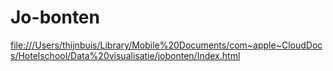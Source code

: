# Jo-bonten
<file:///Users/thijnbuis/Library/Mobile%20Documents/com~apple~CloudDocs/Hotelschool/Data%20visualisatie/jobonten/Index.html>
